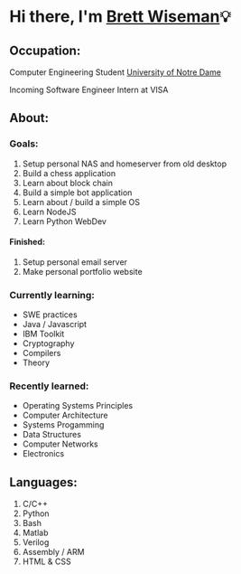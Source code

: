 Hi there, I'm [Brett Wiseman][linkedin]:bulb:
==

Occupation:
--
Computer Engineering Student [University of Notre Dame][UND]

Incoming Software Engineer Intern at VISA

About:
--

### Goals:
1. Setup personal NAS and homeserver from old desktop
2. Build a chess application
3. Learn about block chain
4. Build a simple bot application
5. Learn about / build a simple OS
6. Learn NodeJS 
7. Learn Python WebDev

#### Finished:
1. Setup personal email server
2. Make personal portfolio website

### Currently learning:
* SWE practices
* Java / Javascript
* IBM Toolkit
* Cryptography
* Compilers
* Theory

### Recently learned:
* Operating Systems Principles
* Computer Architecture
* Systems Progamming
* Data Structures
* Computer Networks
* Electronics


Languages:
--
1. C/C++
2. Python
3. Bash
4. Matlab
5. Verilog
6. Assembly / ARM
7. HTML & CSS
<!---
bwiseman77/bwiseman77 is a ✨ special ✨ repository because its `README.md` (this file) appears on your GitHub profile.
You can click the Preview link to take a look at your changes.
--->

[linkedin]: https://www.linkedin.com/in/brett-wiseman77/
[UND]: https://cse.nd.edu/
